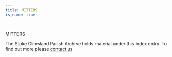 ```yaml
---
title: MITTERS
is_name: true

---
```


MITTERS


The Stoke Climsland Parish Archive holds material under this index entry. To find out more please [contact us](/contact/)

